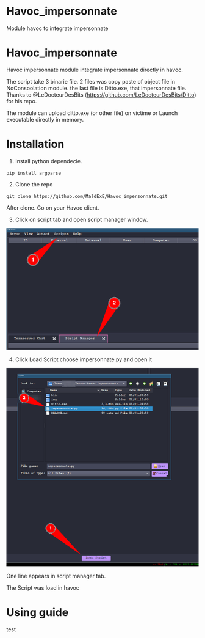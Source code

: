 # Havoc_impersonnate
Module havoc to integrate impersonnate
# Havoc_impersonnate

Havoc impersonnate module integrate impersonnate directly in havoc.

The script take 3 binarie file. 2 files was copy paste of object file in NoConsoolation module. the last file is Ditto.exe, that impersonnate file. Thanks to @LeDocteurDesBits (https://github.com/LeDocteurDesBits/Ditto) for his repo.

The module can upload ditto.exe (or other file) on victime or Launch executable directly in memory.

# Installation

1. Install python dependecie.
```
pip install argparse 
```

2. Clone the repo
```
git clone https://github.com/MaldExE/Havoc_impersonnate.git
```

After clone. Go on your Havoc client.

3. Click on script tab and open script manager window.

![Screenshot havoc](img/image.png)

4. Click Load Script choose impersonnate.py and open it

![Scrennshot havoc 1](img/image1.png)

One line appears in script manager tab.

The Script was load in havoc

# Using guide

test

